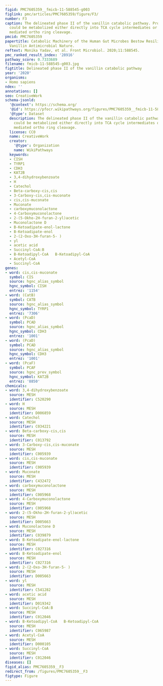 ```yaml
---
figid: PMC7605359__fmicb-11-588545-g003
figlink: pmc/articles/PMC7605359/figure/F3/
number: F3
caption: The delineated phase II of the vanillin catabolic pathway. Protocatechuate
  could be metabolized either directly into TCA cycle intermediates or through catechol
  mediated ortho ring cleavage.
pmcid: PMC7605359
papertitle: Catabolic Machinery of the Human Gut Microbes Bestow Resilience Against
  Vanillin Antimicrobial Nature.
reftext: Monika Yadav, et al. Front Microbiol. 2020;11:588545.
pmc_ranked_result_index: '28916'
pathway_score: 0.7333689
filename: fmicb-11-588545-g003.jpg
figtitle: Delineated phase II of the vanillin catabolic pathway
year: '2020'
organisms:
- Homo sapiens
ndex: ''
annotations: []
seo: CreativeWork
schema-jsonld:
  '@context': https://schema.org/
  '@id': https://pfocr.wikipathways.org/figures/PMC7605359__fmicb-11-588545-g003.html
  '@type': Dataset
  description: The delineated phase II of the vanillin catabolic pathway. Protocatechuate
    could be metabolized either directly into TCA cycle intermediates or through catechol
    mediated ortho ring cleavage.
  license: CC0
  name: CreativeWork
  creator:
    '@type': Organization
    name: WikiPathways
  keywords:
  - CISH
  - TYRP1
  - CDH3
  - KAT2B
  - 3,4-dihydroxybenzoate
  - H
  - Catechol
  - Beta-carboxy-cis,cis
  - 3-Carboxy-cis,cis-muconate
  - cis,cis-muconate
  - Muconate
  - carboxymuconolactone
  - 4-Carboxymuconolactone
  - 2-(5-Okho-2H-furan-2-yl)acetic
  - Muconolactone D
  - B-Ketoadipate-enol-lactone
  - B-Ketoadipate-enol
  - 2-(2-Oxo-3H-furan-5- )
  - yl
  - acetic acid
  - Succinyl-CoA:B
  - B-Ketoadipyl-CoA   B-Ketoadipyl-CoA
  - Acetyl-CoA
  - Succinyl-CoA
genes:
- word: cis,cis-muconate
  symbol: CIS
  source: hgnc_alias_symbol
  hgnc_symbol: CISH
  entrez: '1154'
- word: (CatB)
  symbol: CATB
  source: hgnc_alias_symbol
  hgnc_symbol: TYRP1
  entrez: '7306'
- word: (PcaD)
  symbol: PCAD
  source: hgnc_alias_symbol
  hgnc_symbol: CDH3
  entrez: '1001'
- word: (PcaD)
  symbol: PCAD
  source: hgnc_alias_symbol
  hgnc_symbol: CDH3
  entrez: '1001'
- word: (PcaF)
  symbol: PCAF
  source: hgnc_prev_symbol
  hgnc_symbol: KAT2B
  entrez: '8850'
chemicals:
- word: 3,4-dihydroxybenzoate
  source: MESH
  identifier: C520290
- word: H
  source: MESH
  identifier: D006859
- word: Catechol
  source: MESH
  identifier: C034221
- word: Beta-carboxy-cis,cis
  source: MESH
  identifier: C013792
- word: 3-Carboxy-cis,cis-muconate
  source: MESH
  identifier: C005939
- word: cis,cis-muconate
  source: MESH
  identifier: C005939
- word: Muconate
  source: MESH
  identifier: C432472
- word: carboxymuconolactone
  source: MESH
  identifier: C005968
- word: 4-Carboxymuconolactone
  source: MESH
  identifier: C005968
- word: 2-(5-Okho-2H-furan-2-yl)acetic
  source: MESH
  identifier: D005663
- word: Muconolactone D
  source: MESH
  identifier: C039879
- word: B-Ketoadipate-enol-lactone
  source: MESH
  identifier: C027316
- word: B-Ketoadipate-enol
  source: MESH
  identifier: C027316
- word: 2-(2-Oxo-3H-furan-5- )
  source: MESH
  identifier: D005663
- word: yl
  source: MESH
  identifier: C541282
- word: acetic acid
  source: MESH
  identifier: D019342
- word: Succinyl-CoA:B
  source: MESH
  identifier: C012046
- word: B-Ketoadipyl-CoA   B-Ketoadipyl-CoA
  source: MESH
  identifier: C065987
- word: Acetyl-CoA
  source: MESH
  identifier: D000105
- word: Succinyl-CoA
  source: MESH
  identifier: C012046
diseases: []
figid_alias: PMC7605359__F3
redirect_from: /figures/PMC7605359__F3
figtype: Figure
---
```

